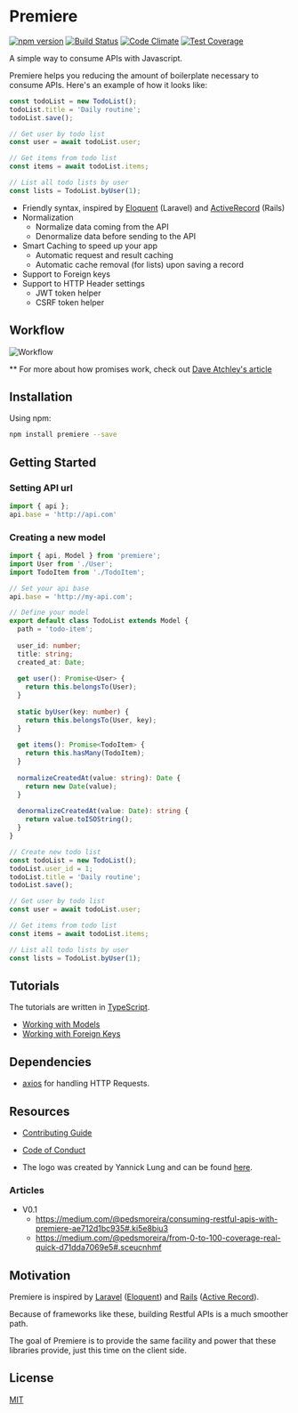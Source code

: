 # Premiere

[![npm version](https://img.shields.io/npm/v/premiere.svg)](https://www.npmjs.org/package/premiere)
[![Build Status](https://travis-ci.org/pedsmoreira/premiere.svg?branch=master)](https://travis-ci.org/pedsmoreira/premiere)
[![Code Climate](https://codeclimate.com/github/pedsmoreira/premiere/badges/gpa.svg)](https://codeclimate.com/github/pedsmoreira/premiere)
[![Test Coverage](https://codeclimate.com/github/pedsmoreira/premiere/badges/coverage.svg)](https://codeclimate.com/github/pedsmoreira/premiere/coverage)

A simple way to consume APIs with Javascript.

Premiere helps you reducing the amount of boilerplate necessary to consume APIs. Here's an example of how it looks like:

```typescript
const todoList = new TodoList();
todoList.title = 'Daily routine';
todoList.save();

// Get user by todo list
const user = await todoList.user;

// Get items from todo list
const items = await todoList.items;

// List all todo lists by user
const lists = TodoList.byUser(1);
```

- Friendly syntax, inspired by [Eloquent](https://laravel.com/docs/master/eloquent) (Laravel) and [ActiveRecord](http://guides.rubyonrails.org/active_record_basics.html) (Rails)
- Normalization
    - Normalize data coming from the API
    - Denormalize data before sending to the API
- Smart Caching to speed up your app
    - Automatic request and result caching
    - Automatic cache removal (for lists) upon saving a record  
- Support to Foreign keys
- Support to HTTP Header settings
    - JWT token helper
    - CSRF token helper

## Workflow
![Workflow](assets/workflow.png)

** For more about how promises work, check out [Dave Atchley's article](http://www.datchley.name/es6-promises/)

## Installation

Using npm:

```bash
npm install premiere --save
```

## Getting Started

### Setting API url

```typescript
import { api };
api.base = 'http://api.com'
 ```

### Creating a new model

```typescript
import { api, Model } from 'premiere';
import User from './User';
import TodoItem from './TodoItem';

// Set your api base
api.base = 'http://my-api.com';

// Define your model
export default class TodoList extends Model {
  path = 'todo-item';
  
  user_id: number;
  title: string;
  created_at: Date;
  
  get user(): Promise<User> {
    return this.belongsTo(User);
  }
  
  static byUser(key: number) {
    return this.belongsTo(User, key);
  }
  
  get items(): Promise<TodoItem> {
    return this.hasMany(TodoItem);
  }
  
  normalizeCreatedAt(value: string): Date {
    return new Date(value);
  }
  
  denormalizeCreatedAt(value: Date): string {
    return value.toISOString();
  }
}

// Create new todo list
const todoList = new TodoList();
todoList.user_id = 1;
todoList.title = 'Daily routine';
todoList.save();

// Get user by todo list
const user = await todoList.user;

// Get items from todo list
const items = await todoList.items;

// List all todo lists by user
const lists = TodoList.byUser(1);
```

## Tutorials

The tutorials are written in [TypeScript](http://typescriptlang.org/). 

- [Working with Models](./tutorials/model.md)
- [Working with Foreign Keys](./tutorials/model-fk.md)

## Dependencies

- [axios](https://github.com/mzabriskie/axios) for handling HTTP Requests.

## Resources

- [Contributing Guide](./CONTRIBUTING.md)
- [Code of Conduct](./CODE_OF_CONDUCT.md)

- The logo was created by Yannick Lung and can be found [here](https://www.iconfinder.com/icons/183243/cover_flow_icon).

### Articles

- V0.1
    - https://medium.com/@pedsmoreira/consuming-restful-apis-with-premiere-ae712d1bc935#.ki5e8biu3
    - https://medium.com/@pedsmoreira/from-0-to-100-coverage-real-quick-d71dda7069e5#.sceucnhmf
    

## Motivation

Premiere is inspired by
[Laravel](https://laravel.com/)
([Eloquent](https://laravel.com/docs/master/eloquent)) and
[Rails](http://rubyonrails.org/)
([Active Record](http://guides.rubyonrails.org/active_record_basics.html)).

Because of frameworks like these, building Restful APIs is a much smoother path.

The goal of Premiere is to provide the same facility and power that these libraries provide, just this time on the client side.

## License

[MIT](./LICENSE)
